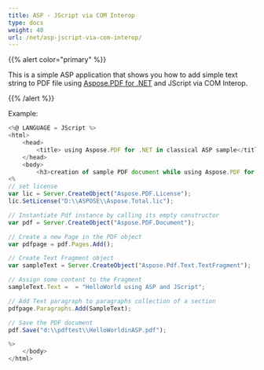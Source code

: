 ```yaml
---
title: ASP - JScript via COM Interop
type: docs
weight: 40
url: /net/asp-jscript-via-com-interop/
---
```

{{% alert color="primary" %}}

This is a simple ASP application that shows you how to add simple text string to PDF file using [Aspose.PDF for .NET](/pdf/net/) and JScript via COM Interop.

{{% /alert %}}

Example:

```javascript
<%@ LANGUAGE = JScript %>
<html>
    <head>
        <title> using Aspose.PDF for .NET in classical ASP sample</title>
    </head>
    <body>
        <h3>creation of sample PDF document while using Aspose.PDF for .NET with classical ASP and JScript</h3>
<%
// set license
var lic = Server.CreateObject("Aspose.PDF.License");
lic.SetLicense("D:\\ASPOSE\\Aspose.Total.lic");

// Instantiate Pdf instance by calling its empty constructor
var pdf = Server.CreateObject("Aspose.PDF.Document");

// Create a new Page in the PDF object
var pdfpage = pdf.Pages.Add();

// Create Text Fragment object
var sampleText = Server.CreateObject("Aspose.Pdf.Text.TextFragment");

// Assign some content to the Fragment
sampleText.Text =  = "HelloWorld using ASP and JScript";

// Add Text paragraph to paragraphs collection of a section
pdfpage.Paragraphs.Add(SampleText);

// Save the PDF document
pdf.Save("d:\\pdftest\\HelloWorldinASP.pdf");

%>
    </body>
</html>
```
